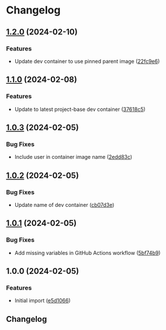 # Changelog

## [1.2.0](https://github.com/jwbennet/.github/compare/v1.1.0...v1.2.0) (2024-02-10)

### Features

-   Update dev container to use pinned parent image ([22fc9e6](https://github.com/jwbennet/.github/commit/22fc9e62e52921bb6f1e99af08a10a4e1efc6e70))

## [1.1.0](https://github.com/jwbennet/.github/compare/v1.0.3...v1.1.0) (2024-02-08)

### Features

-   Update to latest project-base dev container ([37618c5](https://github.com/jwbennet/.github/commit/37618c544dde142a55d505bdc59d76843863e6cb))

## [1.0.3](https://github.com/jwbennet/.github/compare/v1.0.2...v1.0.3) (2024-02-05)

### Bug Fixes

-   Include user in container image name ([2edd83c](https://github.com/jwbennet/.github/commit/2edd83c510452e139d222e0c6c8c5885e37f4e38))

## [1.0.2](https://github.com/jwbennet/.github/compare/v1.0.1...v1.0.2) (2024-02-05)

### Bug Fixes

-   Update name of dev container ([cb07d3e](https://github.com/jwbennet/.github/commit/cb07d3e9eb185a89dcdf64652dd59bb63cad745a))

## [1.0.1](https://github.com/jwbennet/.github/compare/v1.0.0...v1.0.1) (2024-02-05)

### Bug Fixes

-   Add missing variables in GitHub Actions workflow ([5bf74b9](https://github.com/jwbennet/.github/commit/5bf74b9cc05be89bf5dca1e8079cc5aea2c71f32))

## 1.0.0 (2024-02-05)

### Features

-   Initial import ([e5d1066](https://github.com/jwbennet/.github/commit/e5d10663501a88e57ffb6fde83fabd643d3ed659))

## Changelog
